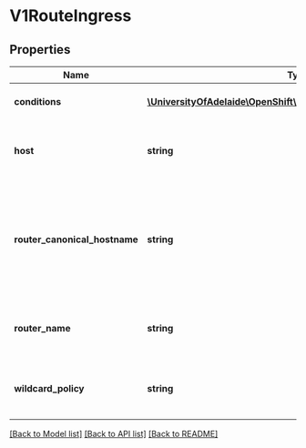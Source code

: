 # V1RouteIngress

## Properties
Name | Type | Description | Notes
------------ | ------------- | ------------- | -------------
**conditions** | [**\UniversityOfAdelaide\OpenShift\Model\V1RouteIngressCondition[]**](V1RouteIngressCondition.md) | Conditions is the state of the route, may be empty. | [optional] 
**host** | **string** | Host is the host string under which the route is exposed; this value is required | [optional] 
**router_canonical_hostname** | **string** | CanonicalHostname is the external host name for the router that can be used as a CNAME for the host requested for this route. This value is optional and may not be set in all cases. | [optional] 
**router_name** | **string** | Name is a name chosen by the router to identify itself; this value is required | [optional] 
**wildcard_policy** | **string** | Wildcard policy is the wildcard policy that was allowed where this route is exposed. | [optional] 

[[Back to Model list]](../README.md#documentation-for-models) [[Back to API list]](../README.md#documentation-for-api-endpoints) [[Back to README]](../README.md)


